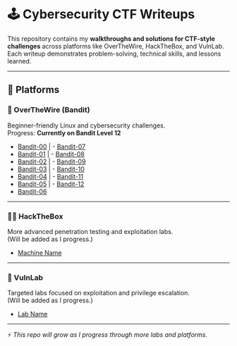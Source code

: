 # 🕹️ Cybersecurity CTF Writeups  

This repository contains my **walkthroughs and solutions for CTF-style challenges** across platforms like OverTheWire, HackTheBox, and VulnLab.  
Each writeup demonstrates problem-solving, technical skills, and lessons learned.  

---

## 📌 Platforms  

### 🔐 OverTheWire (Bandit)  
Beginner-friendly Linux and cybersecurity challenges.  
Progress: **Currently on Bandit Level 12**  

- [Bandit-00](OverTheWire/Bandit/Bandit-00.md)               |   - [Bandit-07](OverTheWire/Bandit/Bandit-07.md)
- [Bandit-01](OverTheWire/Bandit/Bandit-01.md)                |  - [Bandit-08](OverTheWire/Bandit/Bandit-08.md)                 
- [Bandit-02](OverTheWire/Bandit/Bandit-02.md)                 | - [Bandit-09](OverTheWire/Bandit/Bandit-09.md) 
- [Bandit-03](OverTheWire/Bandit/Bandit-03.md)                 | - [Bandit-10](OverTheWire/Bandit/Bandit-10.md)
- [Bandit-04](OverTheWire/Bandit/Bandit-04.md)                |  - [Bandit-11](OverTheWire/Bandit/Bandit-11.md) 
- [Bandit-05](OverTheWire/Bandit/Bandit-05.md)                |  - [Bandit-12](OverTheWire/Bandit/Bandit-12.md)
- [Bandit-06](OverTheWire/Bandit/Bandit-06.md)                                



---

### 🏴‍☠️ HackTheBox  
More advanced penetration testing and exploitation labs.  
(Will be added as I progress.)  

- [Machine Name](HackTheBox/Machine-Name.md)  

---

### 🧪 VulnLab  
Targeted labs focused on exploitation and privilege escalation.  
(Will be added as I progress.)  

- [Lab Name](VulnLab/Lab-Name.md)  

---

⚡ *This repo will grow as I progress through more labs and platforms.*  
